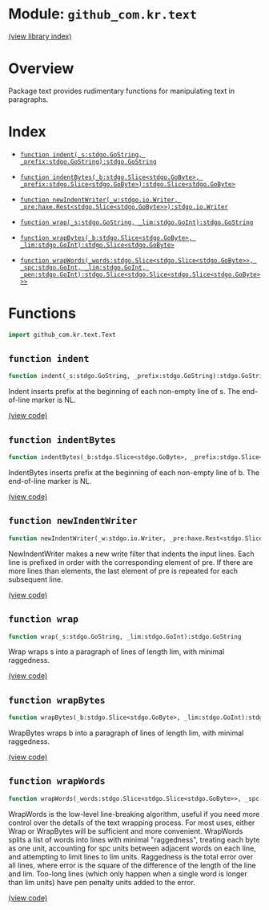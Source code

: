 # Module: `github_com.kr.text`

[(view library index)](../../../golibs.md)


# Overview


Package text provides rudimentary functions for manipulating text in paragraphs. 


# Index


- [`function indent(_s:stdgo.GoString, _prefix:stdgo.GoString):stdgo.GoString`](<#>)

- [`function indentBytes(_b:stdgo.Slice<stdgo.GoByte>, _prefix:stdgo.Slice<stdgo.GoByte>):stdgo.Slice<stdgo.GoByte>`](<#>)

- [`function newIndentWriter(_w:stdgo.io.Writer, _pre:haxe.Rest<stdgo.Slice<stdgo.GoByte>>):stdgo.io.Writer`](<#>)

- [`function wrap(_s:stdgo.GoString, _lim:stdgo.GoInt):stdgo.GoString`](<#>)

- [`function wrapBytes(_b:stdgo.Slice<stdgo.GoByte>, _lim:stdgo.GoInt):stdgo.Slice<stdgo.GoByte>`](<#>)

- [`function wrapWords(_words:stdgo.Slice<stdgo.Slice<stdgo.GoByte>>, _spc:stdgo.GoInt, _lim:stdgo.GoInt, _pen:stdgo.GoInt):stdgo.Slice<stdgo.Slice<stdgo.Slice<stdgo.GoByte>>>`](<#>)

# Functions


```haxe
import github_com.kr.text.Text
```


## `function indent`
```haxe
function indent(_s:stdgo.GoString, _prefix:stdgo.GoString):stdgo.GoString
```


Indent inserts prefix at the beginning of each non\-empty line of s. The end\-of\-line marker is NL. 


[\(view code\)](<./Text.hx#L58>)


## `function indentBytes`
```haxe
function indentBytes(_b:stdgo.Slice<stdgo.GoByte>, _prefix:stdgo.Slice<stdgo.GoByte>):stdgo.Slice<stdgo.GoByte>
```


IndentBytes inserts prefix at the beginning of each non\-empty line of b. The end\-of\-line marker is NL. 


[\(view code\)](<./Text.hx#L66>)


## `function newIndentWriter`
```haxe
function newIndentWriter(_w:stdgo.io.Writer, _pre:haxe.Rest<stdgo.Slice<stdgo.GoByte>>):stdgo.io.Writer
```


NewIndentWriter makes a new write filter that indents the input lines. Each line is prefixed in order with the corresponding element of pre. If there are more lines than elements, the last element of pre is repeated for each subsequent line. 


[\(view code\)](<./Text.hx#L85>)


## `function wrap`
```haxe
function wrap(_s:stdgo.GoString, _lim:stdgo.GoInt):stdgo.GoString
```


Wrap wraps s into a paragraph of lines of length lim, with minimal raggedness. 


[\(view code\)](<./Text.hx#L94>)


## `function wrapBytes`
```haxe
function wrapBytes(_b:stdgo.Slice<stdgo.GoByte>, _lim:stdgo.GoInt):stdgo.Slice<stdgo.GoByte>
```


WrapBytes wraps b into a paragraph of lines of length lim, with minimal raggedness. 


[\(view code\)](<./Text.hx#L102>)


## `function wrapWords`
```haxe
function wrapWords(_words:stdgo.Slice<stdgo.Slice<stdgo.GoByte>>, _spc:stdgo.GoInt, _lim:stdgo.GoInt, _pen:stdgo.GoInt):stdgo.Slice<stdgo.Slice<stdgo.Slice<stdgo.GoByte>>>
```


WrapWords is the low\-level line\-breaking algorithm, useful if you need more control over the details of the text wrapping process. For most uses, either Wrap or WrapBytes will be sufficient and more convenient.  WrapWords splits a list of words into lines with minimal "raggedness", treating each byte as one unit, accounting for spc units between adjacent words on each line, and attempting to limit lines to lim units. Raggedness is the total error over all lines, where error is the square of the difference of the length of the line and lim. Too\-long lines \(which only happen when a single word is longer than lim units\) have pen penalty units added to the error. 


[\(view code\)](<./Text.hx#L124>)



